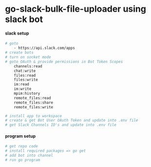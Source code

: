 # go-slack-bulk-file-uploader using slack bot

#### slack setup
```bash
# goto
    - https://api.slack.com/apps
# create bots
# turn on socket mode
# goto OAuth & provide permissions in Bot Token Scopes
    channels:read
    chat:write
    files:read
    files:write
    im:read
    im:write
    mpim:history
    remote_files:read
    remote_files:share
    remote_files:write

# install app to workspace
# create & get Bot User OAuth Token and update into .env file
# get Slack Channels ID's and update into .env file
```

#### program setup
```bash
# get repo code
# install required packages => go get
# add bot into channel
# run go program
```